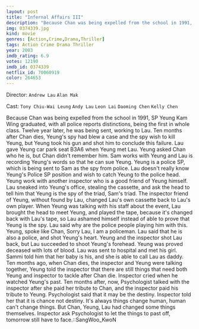 ```yaml
---
layout: post
title: "Infernal Affairs III"
description: "Because Chan was being expelled from the school in 1991, SP Yeung Kam Wing graduated, with all police reports distinctions, being the first in whole class. Twelve year later, he was being sent, working to Lau. Ten months after Chan dies, Yeung's spy had blew a case and the spy wish to kill Yeung, but Yeung took his gun and shot him to conclude this failure. Lau gave Yeung car park seat B3A6 when Yeung met Lau. Yeung asked Chan who he is, but Chan didn't remember him. Sam works with Yeung and Lau is recording Yeung's words so that he can sue Yeung. Yeun.."
img: 0374339.jpg
kind: movie
genres: [Action,Crime,Drama,Thriller]
tags: Action Crime Drama Thriller 
year: 2003
imdb_rating: 6.9
votes: 12190
imdb_id: 0374339
netflix_id: 70060919
color: 264653
---
```

Director: `Andrew Lau` `Alan Mak`  

Cast: `Tony Chiu-Wai Leung` `Andy Lau` `Leon Lai` `Daoming Chen` `Kelly Chen` 

Because Chan was being expelled from the school in 1991, SP Yeung Kam Wing graduated, with all police reports distinctions, being the first in whole class. Twelve year later, he was being sent, working to Lau. Ten months after Chan dies, Yeung's spy had blew a case and the spy wish to kill Yeung, but Yeung took his gun and shot him to conclude this failure. Lau gave Yeung car park seat B3A6 when Yeung met Lau. Yeung asked Chan who he is, but Chan didn't remember him. Sam works with Yeung and Lau is recording Yeung's words so that he can sue Yeung. Yeung is a police SP, which is being sent to Sam as the spy from police. Lau doesn't really know Yeung's Police SP position and wish to catch Yeung to the police head. Yeung work with another inspector who is a good friend of Yeung himself. Lau sneaked into Yeung's office, stealing the cassette, and ask the head to tell him that Yeung is the spy of the triad, Sam's triad. The inspector friend of Yeung, without found by Lau, changed Lau's own cassette back to Lau's own player. When Yeung was talking with his staff about the event, Lau brought the head to meet Yeung, and played the tape, because it's changed back with Lau's tape, so Lau ashamed himself instead of able to prove that Yeung is the spy. Lau said why are the police people playing him with this. Yeung, spoke like Chan, Sorry Lau, I am a policeman. Lau said that he is also a police, and shot Yeung's heart. Yeung and the inspector shot Lau back, but Lau succeeded to shoot Yeung's forehead. Yeung was proved deceased with lots of blood. Lau was sent to hospital and met his girl. Sammi told him that her baby is his, and she is able to call Lau as daddy. Ten months ago, when Chan dies, the inspector and Yeung were talking together, Yeung told the inspector that there are still things that need both Yeung and inspector to tackle after Chan die. Inspector cried when he watched Yeung's past. Ten months after, now, Psychologist talked with the inspector after she paid her tribute to Chan, and the inspector paid his tribute to Yeung. Psychologist said that it may be the destiny. Inspector told her that it is chance not destiny. It's always things change human, human can't change things. But Chan, Yeung, Lau had changed some things themselves. Inspector ask Psychologist to let the things to past off, tomorrow still have to face.::SangWoo_KwoN